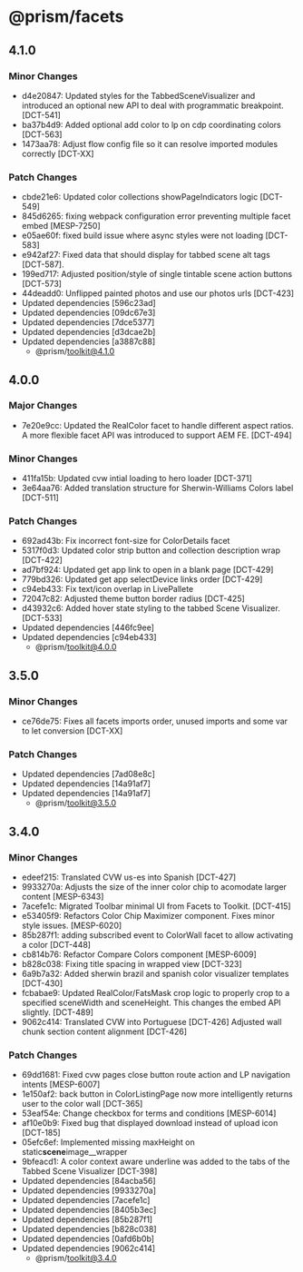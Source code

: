 # @prism/facets

## 4.1.0

### Minor Changes

- d4e20847: Updated styles for the TabbedSceneVisualizer and introduced an optional new API to deal with programmatic breakpoint. [DCT-541]
- ba37b4d9: Added optional add color to lp on cdp coordinating colors [DCT-563]
- 1473aa78: Adjust flow config file so it can resolve imported modules correctly [DCT-XX]

### Patch Changes

- cbde21e6: Updated color collections showPageIndicators logic [DCT-549]
- 845d6265: fixing webpack configuration error preventing multiple facet embed [MESP-7250]
- e05ae60f: fixed build issue where async styles were not loading [DCT-583]
- e942af27: Fixed data that should display for tabbed scene alt tags [DCT-587].
- 199ed717: Adjusted position/style of single tintable scene action buttons [DCT-573]
- 44deadd0: Unflipped painted photos and use our photos urls [DCT-423]
- Updated dependencies [596c23ad]
- Updated dependencies [09dc67e3]
- Updated dependencies [7dce5377]
- Updated dependencies [d3dcae2b]
- Updated dependencies [a3887c88]
  - @prism/toolkit@4.1.0

## 4.0.0

### Major Changes

- 7e20e9cc: Updated the RealColor facet to handle different aspect ratios. A more flexible facet API was introduced to support AEM FE. [DCT-494]

### Minor Changes

- 411fa15b: Updated cvw intial loading to hero loader [DCT-371]
- 3e64aa76: Added translation structure for Sherwin-Williams Colors label [DCT-511]

### Patch Changes

- 692ad43b: Fix incorrect font-size for ColorDetails facet
- 5317f0d3: Updated color strip button and collection description wrap [DCT-422]
- ad7bf924: Updated get app link to open in a blank page [DCT-429]
- 779bd326: Updated get app selectDevice links order [DCT-429]
- c94eb433: Fix text/icon overlap in LivePallete
- 72047c82: Adjusted theme button border radius [DCT-425]
- d43932c6: Added hover state styling to the tabbed Scene Visualizer. [DCT-533]
- Updated dependencies [446fc9ee]
- Updated dependencies [c94eb433]
  - @prism/toolkit@4.0.0

## 3.5.0

### Minor Changes

- ce76de75: Fixes all facets imports order, unused imports and some var to let conversion [DCT-XX]

### Patch Changes

- Updated dependencies [7ad08e8c]
- Updated dependencies [14a91af7]
- Updated dependencies [14a91af7]
  - @prism/toolkit@3.5.0

## 3.4.0

### Minor Changes

- edeef215: Translated CVW us-es into Spanish [DCT-427]
- 9933270a: Adjusts the size of the inner color chip to acomodate larger content [MESP-6343]
- 7acefe1c: Migrated Toolbar minimal UI from Facets to Toolkit. [DCT-415]
- e53405f9: Refactors Color Chip Maximizer component. Fixes minor style issues. [MESP-6020]
- 85b287f1: adding subscribed event to ColorWall facet to allow activating a color [DCT-448]
- cb814b76: Refactor Compare Colors component [MESP-6009]
- b828c038: Fixing title spacing in wrapped view [DCT-323]
- 6a9b7a32: Added sherwin brazil and spanish color visualizer templates [DCT-430]
- fcbabae9: Updated RealColor/FatsMask crop logic to properly crop to a specified sceneWidth and sceneHeight. This changes the embed API slightly. [DCT-489]
- 9062c414: Translated CVW into Portuguese [DCT-426]
  Adjusted wall chunk section content alignment [DCT-426]

### Patch Changes

- 69dd1681: Fixed cvw pages close button route action and LP navigation intents [MESP-6007]
- 1e150af2: back button in ColorListingPage now more intelligently returns user to the color wall [DCT-365]
- 53eaf54e: Change checkbox for terms and conditions [MESP-6014]
- af10e0b9: Fixed bug that displayed download instead of upload icon [DCT-185]
- 05efc6ef: Implemented missing maxHeight on static**scene**image\_\_wrapper
- 9bfeacd1: A color context aware underline was added to the tabs of the Tabbed Scene Visualizer [DCT-398]
- Updated dependencies [84acba56]
- Updated dependencies [9933270a]
- Updated dependencies [7acefe1c]
- Updated dependencies [8405b3ec]
- Updated dependencies [85b287f1]
- Updated dependencies [b828c038]
- Updated dependencies [0afd6b0b]
- Updated dependencies [9062c414]
  - @prism/toolkit@3.4.0
